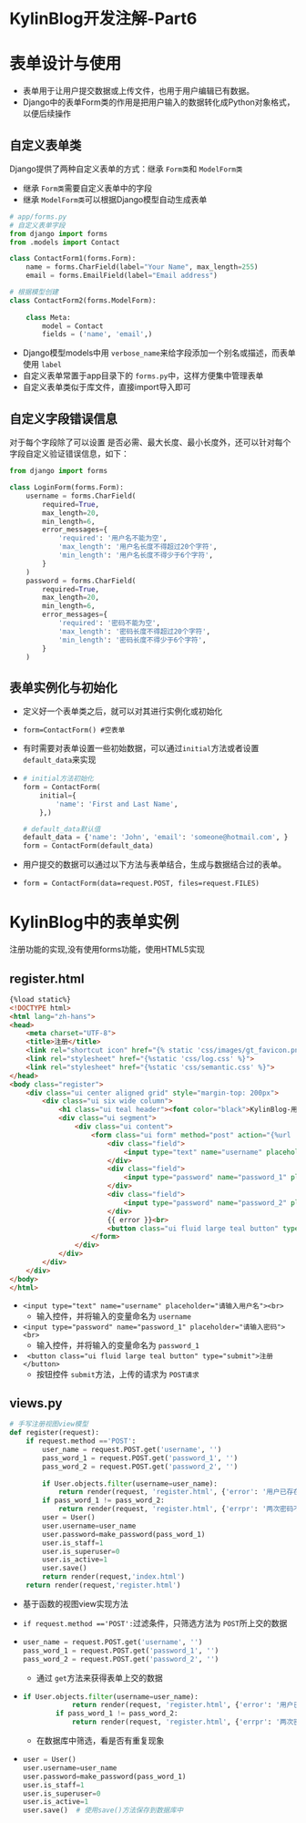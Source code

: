 # KylinBlog开发注解-Part6

# 表单设计与使用

- 表单用于让用户提交数据或上传文件，也用于用户编辑已有数据。
- Django中的表单Form类的作用是把用户输入的数据转化成Python对象格式，以便后续操作

## 自定义表单类

Django提供了两种自定义表单的方式：继承 `Form类`和 `ModelForm类`

- 继承 `Form类`需要自定义表单中的字段
- 继承 `ModelForm类`可以根据Django模型自动生成表单

```python
# app/forms.py
# 自定义表单字段
from django import forms
from .models import Contact

class ContactForm1(forms.Form):
    name = forms.CharField(label="Your Name", max_length=255)
    email = forms.EmailField(label="Email address")

# 根据模型创建
class ContactForm2(forms.ModelForm):
    
    class Meta:
        model = Contact
        fields = ('name', 'email',)
```

- Django模型models中用 `verbose_name`来给字段添加一个别名或描述，而表单使用 `label`
- 自定义表单常置于app目录下的 `forms.py`中，这样方便集中管理表单
- 自定义表单类似于库文件，直接import导入即可

## 自定义字段错误信息

对于每个字段除了可以设置 是否必需、最大长度、最小长度外，还可以针对每个字段自定义验证错误信息，如下：

```python
from django import forms

class LoginForm(forms.Form):  
    username = forms.CharField(
        required=True,
        max_length=20,
        min_length=6,
        error_messages={
            'required': '用户名不能为空',
            'max_length': '用户名长度不得超过20个字符',
            'min_length': '用户名长度不得少于6个字符',
        }
    )
    password = forms.CharField(
        required=True,
        max_length=20,
        min_length=6,
        error_messages={
            'required': '密码不能为空',
            'max_length': '密码长度不得超过20个字符',
            'min_length': '密码长度不得少于6个字符',
        }
    )
```

## 表单实例化与初始化

- 定义好一个表单类之后，就可以对其进行实例化或初始化
- `form=ContactForm() #空表单`



- 有时需要对表单设置一些初始数据，可以通过`initial`方法或者设置 `default_data`来实现

- ```python
  # initial方法初始化
  form = ContactForm(
      initial={
          'name': 'First and Last Name',
      },)
  
  # default_data默认值
  default_data = {'name': 'John', 'email': 'someone@hotmail.com', }
  form = ContactForm(default_data)
  ```



- 用户提交的数据可以通过以下方法与表单结合，生成与数据结合过的表单。
- `form = ContactForm(data=request.POST, files=request.FILES)`

# KylinBlog中的表单实例

注册功能的实现,没有使用forms功能，使用HTML5实现

## register.html

```html
{%load static%}
<!DOCTYPE html>
<html lang="zh-hans">
<head>
    <meta charset="UTF-8">
    <title>注册</title>
    <link rel="shortcut icon" href="{% static 'css/images/gt_favicon.png' %}">
    <link rel="stylesheet" href="{%static 'css/log.css' %}">
    <link rel="stylesheet" href="{%static 'css/semantic.css' %}">
</head>
<body class="register">
    <div class="ui center aligned grid" style="margin-top: 200px">
        <div class="ui six wide column">
            <h1 class="ui teal header"><font color="black">KylinBlog-用户注册</font></h1>
            <div class="ui segment">
                <div class="ui content">
                    <form class="ui form" method="post" action="{%url 'register'%}"  enctype="multipart/form-data">
                        <div class="field">
                            <input type="text" name="username" placeholder="请输入用户名"><br>
                        </div>
                        <div class="field">
                            <input type="password" name="password_1" placeholder="请输入密码"><br>
                        </div>
                        <div class="field">
                            <input type="password" name="password_2" placeholder="请确认密码"><br>
                        </div>
                        {{ error }}<br>
                        <button class="ui fluid large teal button" type="submit">注册</button>
                    </form>
                </div>
            </div>
        </div>
    </div>
</body>
</html>
```

- `<input type="text" name="username" placeholder="请输入用户名"><br>`
  - 输入控件，并将输入的变量命名为 `username`
- `<input type="password" name="password_1" placeholder="请输入密码"><br>`
  - 输入控件，并将输入的变量命名为 `password_1`
- ` <button class="ui fluid large teal button" type="submit">注册</button>`
  - 按钮控件 `submit`方法，上传的请求为 `POST请求`

## views.py	

```python
# 手写注册视图view模型
def register(request):
    if request.method =='POST':
        user_name = request.POST.get('username', '')
        pass_word_1 = request.POST.get('password_1', '')
        pass_word_2 = request.POST.get('password_2', '')
        
        if User.objects.filter(username=user_name):
            return render(request, 'register.html', {'error': '用户已存在'})
        if pass_word_1 != pass_word_2:
            return render(request, 'register.html', {'errpr': '两次密码不一致'})
        user = User()
        user.username=user_name
        user.password=make_password(pass_word_1)
        user.is_staff=1
        user.is_superuser=0
        user.is_active=1
        user.save()
        return render(request,'index.html')
    return render(request,'register.html')
```

- 基于函数的视图view实现方法

- `if request.method =='POST':`过滤条件，只筛选方法为 `POST`所上交的数据

- ```python
  user_name = request.POST.get('username', '')
  pass_word_1 = request.POST.get('password_1', '')
  pass_word_2 = request.POST.get('password_2', '')
  ```

  - 通过 `get`方法来获得表单上交的数据

- ```python
  if User.objects.filter(username=user_name):
              return render(request, 'register.html', {'error': '用户已存在'})
          if pass_word_1 != pass_word_2:
              return render(request, 'register.html', {'errpr': '两次密码不一致'})		
  ```

  - 在数据库中筛选，看是否有重复现象

- ```python
  user = User()
  user.username=user_name
  user.password=make_password(pass_word_1)
  user.is_staff=1
  user.is_superuser=0
  user.is_active=1
  user.save()  # 使用save()方法保存到数据库中
  ```

  